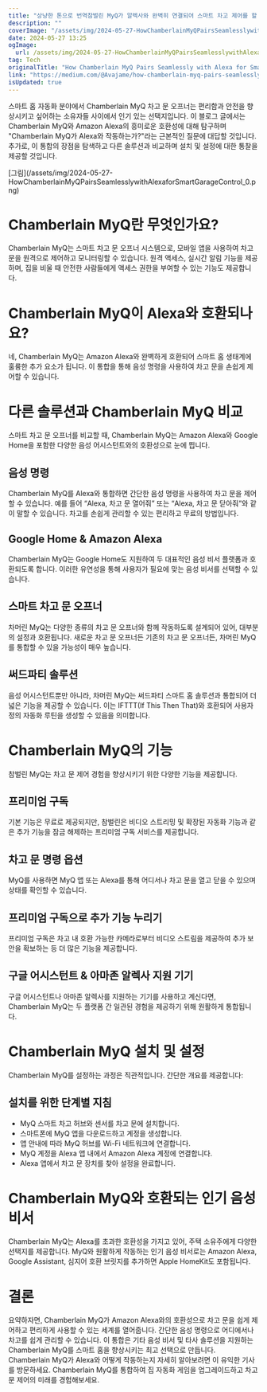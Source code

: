 ```yaml
---
title: "상냥한 톤으로 번역참벌린 MyQ가 알렉사와 완벽히 연결되어 스마트 차고 제어를 할 수 있는 방법"
description: ""
coverImage: "/assets/img/2024-05-27-HowChamberlainMyQPairsSeamlesslywithAlexaforSmartGarageControl_0.png"
date: 2024-05-27 13:25
ogImage:
  url: /assets/img/2024-05-27-HowChamberlainMyQPairsSeamlesslywithAlexaforSmartGarageControl_0.png
tag: Tech
originalTitle: "How Chamberlain MyQ Pairs Seamlessly with Alexa for Smart Garage Control"
link: "https://medium.com/@Avajame/how-chamberlain-myq-pairs-seamlessly-with-alexa-for-smart-garage-control-c353efb22337"
isUpdated: true
---
```


스마트 홈 자동화 분야에서 Chamberlain MyQ 차고 문 오프너는 편리함과 안전을 향상시키고 싶어하는 소유자들 사이에서 인기 있는 선택지입니다. 이 블로그 글에서는 Chamberlain MyQ와 Amazon Alexa의 흥미로운 호환성에 대해 탐구하며 "Chamberlain MyQ가 Alexa와 작동하는가?"라는 근본적인 질문에 대답할 것입니다. 추가로, 이 통합의 장점을 탐색하고 다른 솔루션과 비교하며 설치 및 설정에 대한 통찰을 제공할 것입니다.

\[그림\](/assets/img/2024-05-27-HowChamberlainMyQPairsSeamlesslywithAlexaforSmartGarageControl_0.png)

# Chamberlain MyQ란 무엇인가요?

Chamberlain MyQ는 스마트 차고 문 오프너 시스템으로, 모바일 앱을 사용하여 차고 문을 원격으로 제어하고 모니터링할 수 있습니다. 원격 액세스, 실시간 알림 기능을 제공하며, 집을 비울 때 안전한 사람들에게 액세스 권한을 부여할 수 있는 기능도 제공합니다.

<div class="content-ad"></div>

# Chamberlain MyQ이 Alexa와 호환되나요?

네, Chamberlain MyQ는 Amazon Alexa와 완벽하게 호환되어 스마트 홈 생태계에 훌륭한 추가 요소가 됩니다. 이 통합을 통해 음성 명령을 사용하여 차고 문을 손쉽게 제어할 수 있습니다.

# 다른 솔루션과 Chamberlain MyQ 비교

스마트 차고 문 오프너를 비교할 때, Chamberlain MyQ는 Amazon Alexa와 Google Home을 포함한 다양한 음성 어시스턴트와의 호환성으로 눈에 띕니다.

<div class="content-ad"></div>

## 음성 명령

Chamberlain MyQ를 Alexa와 통합하면 간단한 음성 명령을 사용하여 차고 문을 제어할 수 있습니다. 예를 들어 “Alexa, 차고 문 열어줘” 또는 “Alexa, 차고 문 닫아줘”와 같이 말할 수 있습니다. 차고를 손쉽게 관리할 수 있는 편리하고 무료의 방법입니다.

## Google Home & Amazon Alexa

Chamberlain MyQ는 Google Home도 지원하여 두 대표적인 음성 비서 플랫폼과 호환되도록 합니다. 이러한 유연성을 통해 사용자가 필요에 맞는 음성 비서를 선택할 수 있습니다.

<div class="content-ad"></div>

## 스마트 차고 문 오프너

차머린 MyQ는 다양한 종류의 차고 문 오프너와 함께 작동하도록 설계되어 있어, 대부분의 설정과 호환됩니다. 새로운 차고 문 오프너든 기존의 차고 문 오프너든, 차머린 MyQ를 통합할 수 있을 가능성이 매우 높습니다.

## 써드파티 솔루션

음성 어시스턴트뿐만 아니라, 차머린 MyQ는 써드파티 스마트 홈 솔루션과 통합되어 더 넓은 기능을 제공할 수 있습니다. 이는 IFTTT(If This Then That)와 호환되어 사용자 정의 자동화 루틴을 생성할 수 있음을 의미합니다.

<div class="content-ad"></div>

# Chamberlain MyQ의 기능

참벌린 MyQ는 차고 문 제어 경험을 향상시키기 위한 다양한 기능을 제공합니다.

## 프리미엄 구독

기본 기능은 무료로 제공되지만, 참벌린은 비디오 스트리밍 및 확장된 자동화 기능과 같은 추가 기능을 잠금 해제하는 프리미엄 구독 서비스를 제공합니다.

<div class="content-ad"></div>

## 차고 문 명령 옵션

MyQ를 사용하면 MyQ 앱 또는 Alexa를 통해 어디서나 차고 문을 열고 닫을 수 있으며 상태를 확인할 수 있습니다.

## 프리미엄 구독으로 추가 기능 누리기

프리미엄 구독은 차고 내 호환 가능한 카메라로부터 비디오 스트림을 제공하여 추가 보안을 확보하는 등 더 많은 기능을 제공합니다.

<div class="content-ad"></div>

## 구글 어시스턴트 & 아마존 알렉사 지원 기기

구글 어시스턴트나 아마존 알렉사를 지원하는 기기를 사용하고 계신다면, Chamberlain MyQ는 두 플랫폼 간 일관된 경험을 제공하기 위해 원활하게 통합됩니다.

# Chamberlain MyQ 설치 및 설정

Chamberlain MyQ를 설정하는 과정은 직관적입니다. 간단한 개요를 제공합니다:

<div class="content-ad"></div>

## 설치를 위한 단계별 지침

- MyQ 스마트 차고 허브와 센서를 차고 문에 설치합니다.
- 스마트폰에 MyQ 앱을 다운로드하고 계정을 생성합니다.
- 앱 안내에 따라 MyQ 허브를 Wi-Fi 네트워크에 연결합니다.
- MyQ 계정을 Alexa 앱 내에서 Amazon Alexa 계정에 연결합니다.
- Alexa 앱에서 차고 문 장치를 찾아 설정을 완료합니다.

# Chamberlain MyQ와 호환되는 인기 음성 비서

Chamberlain MyQ는 Alexa를 초과한 호환성을 가지고 있어, 주택 소유주에게 다양한 선택지를 제공합니다. MyQ와 원활하게 작동하는 인기 음성 비서로는 Amazon Alexa, Google Assistant, 심지어 호환 브릿지를 추가하면 Apple HomeKit도 포함됩니다.

<div class="content-ad"></div>

# 결론

요약하자면, Chamberlain MyQ가 Amazon Alexa와의 호환성으로 차고 문을 쉽게 제어하고 편리하게 사용할 수 있는 세계를 열어줍니다. 간단한 음성 명령으로 어디에서나 차고를 쉽게 관리할 수 있습니다. 이 통합은 기타 음성 비서 및 타사 솔루션을 지원하는 Chamberlain MyQ를 스마트 홈을 향상시키는 최고 선택으로 만듭니다. Chamberlain MyQ가 Alexa와 어떻게 작동하는지 자세히 알아보려면 이 유익한 기사를 방문하세요. Chamberlain MyQ를 통합하여 집 자동화 게임을 업그레이드하고 차고 문 제어의 미래를 경험해보세요.
